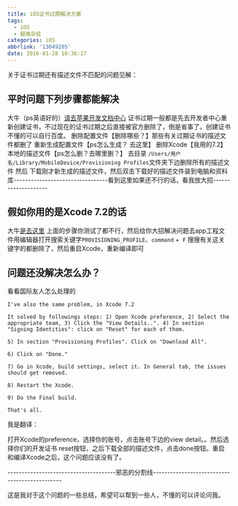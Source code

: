 ```yaml
---
title: iOS证书过期解决方案
tags:
  - iOS
  - 疑难杂症
categories: iOS
abbrlink: '13049205'
date: 2016-01-28 10:36:27
---
```

关于证书过期还有描述文件不匹配的问题见解：

## 平时问题下列步骤都能解决
大牛（ps英语好的）[请去苹果开发文档中心](https://developer.apple.com/library/ios/documentation/IDEs/Conceptual/AppDistributionGuide/Troubleshooting/Troubleshooting.html)
证书过期一般都是先去开发者中心重新创建证书，不过现在的证书过期之后直接被官方删除了，倒是省事了。创建证书不懂的可以自行百度。
删除配置文件【删除哪些？】那些有关过期证书的描述文件都删了
重新生成配置文件【ps怎么生成？ 去这里】
删除Xcode【我用的7.2】本地的描述文件【ps怎么删？去哪里删？】
去目录 `/Users/用户名/Library/MobileDevice/Provisioning Profiles`文件夹下边删除所有的描述文件
然后 下载刚才新生成的描述文件，然后双击下载好的描述文件装到电脑和资料库---------------------------------看到这里如果还不行的话，看我放大招--------------------

## 假如你用的是Xcode 7.2的话
大牛[是去这里](https://developer.apple.com/library/ios/documentation/IDEs/Conceptual/AppDistributionGuide/Troubleshooting/Troubleshooting.html)
上面的步骤你测试了都不行，然后给你大招解决问题去app工程文件用编辑器打开搜索关键字`PROVISIONING_PROFILE`、`command` +` F` 搜搜有关这关键字的都删除了，然后重启Xcode，重新编译即可
## 问题还没解决怎么办？
看看国际友人怎么处理的
```
I've also the same problem, in Xcode 7.2

It solved by followings steps: 1) Open Xcode preference, 2) Select the appropriate team, 3) Click the "View Details..". 4) In section "Signing Identities": click on "Reset" for each of them.

5) In section "Provisioning Profiles". Click on "Download All".

6) Click on "Done."

7) Go in Xcode, build settings, select it. In General tab, the issues should get removed.

8) Restart the Xcode.

9) Do the Final build.

That's all.
```
我是翻译：

打开Xcode的preference，选择你的账号，点击账号下边的view detail。。然后选择你们的开发证书 reset按钮，之后下载全部的描述文件，点击done按钮。重启和编译Xcode之后，这个问题应该没有了。

--------------------------------------邪恶的分割线----------------------------------------------

这是我对于这个问题的一些总结，希望可以帮到一些人，不懂的可以评论问我。







